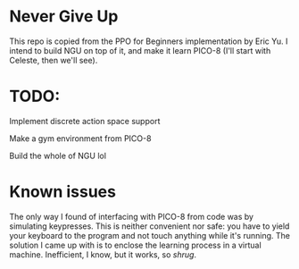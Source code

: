# Never Give Up

This repo is copied from the PPO for Beginners implementation by Eric Yu. I intend to build NGU on top of it, and make it learn PICO-8 (I'll start with Celeste, then we'll see).

# TODO:

Implement discrete action space support

Make a gym environment from PICO-8

Build the whole of NGU lol

# Known issues

The only way I found of interfacing with PICO-8 from code was by simulating keypresses. This is neither convenient nor safe: you have to yield your keyboard to the program and not touch anything while it's running. The solution I came up with is to enclose the learning process in a virtual machine. Inefficient, I know, but it works, so *shrug*.
